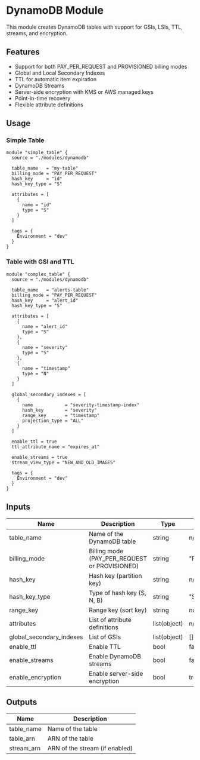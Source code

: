 # DynamoDB Module

This module creates DynamoDB tables with support for GSIs, LSIs, TTL, streams, and encryption.

## Features

- Support for both PAY_PER_REQUEST and PROVISIONED billing modes
- Global and Local Secondary Indexes
- TTL for automatic item expiration
- DynamoDB Streams
- Server-side encryption with KMS or AWS managed keys
- Point-in-time recovery
- Flexible attribute definitions

## Usage

### Simple Table

```hcl
module "simple_table" {
  source = "./modules/dynamodb"

  table_name   = "my-table"
  billing_mode = "PAY_PER_REQUEST"
  hash_key     = "id"
  hash_key_type = "S"

  attributes = [
    {
      name = "id"
      type = "S"
    }
  ]

  tags = {
    Environment = "dev"
  }
}
```

### Table with GSI and TTL

```hcl
module "complex_table" {
  source = "./modules/dynamodb"

  table_name   = "alerts-table"
  billing_mode = "PAY_PER_REQUEST"
  hash_key     = "alert_id"
  hash_key_type = "S"

  attributes = [
    {
      name = "alert_id"
      type = "S"
    },
    {
      name = "severity"
      type = "S"
    },
    {
      name = "timestamp"
      type = "N"
    }
  ]

  global_secondary_indexes = [
    {
      name            = "severity-timestamp-index"
      hash_key        = "severity"
      range_key       = "timestamp"
      projection_type = "ALL"
    }
  ]

  enable_ttl = true
  ttl_attribute_name = "expires_at"

  enable_streams = true
  stream_view_type = "NEW_AND_OLD_IMAGES"

  tags = {
    Environment = "dev"
  }
}
```

## Inputs

| Name | Description | Type | Default | Required |
|------|-------------|------|---------|----------|
| table_name | Name of the DynamoDB table | string | n/a | yes |
| billing_mode | Billing mode (PAY_PER_REQUEST or PROVISIONED) | string | "PAY_PER_REQUEST" | no |
| hash_key | Hash key (partition key) | string | n/a | yes |
| hash_key_type | Type of hash key (S, N, B) | string | "S" | no |
| range_key | Range key (sort key) | string | null | no |
| attributes | List of attribute definitions | list(object) | n/a | yes |
| global_secondary_indexes | List of GSIs | list(object) | [] | no |
| enable_ttl | Enable TTL | bool | false | no |
| enable_streams | Enable DynamoDB streams | bool | false | no |
| enable_encryption | Enable server-side encryption | bool | true | no |

## Outputs

| Name | Description |
|------|-------------|
| table_name | Name of the table |
| table_arn | ARN of the table |
| stream_arn | ARN of the stream (if enabled) |